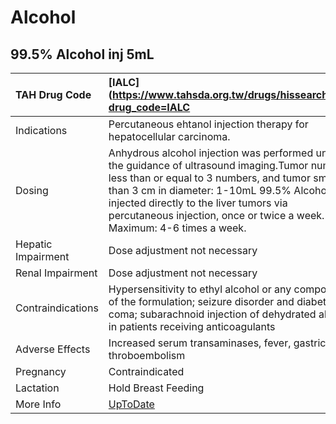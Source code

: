 # Alcohol

## 99.5% Alcohol inj 5mL

| TAH Drug Code      | [IALC](https://www.tahsda.org.tw/drugs/hissearch.php?drug_code=IALC                                                                                                                                                                                                                                                  |
|:-------------------|:---------------------------------------------------------------------------------------------------------------------------------------------------------------------------------------------------------------------------------------------------------------------------------------------------------------------|
| Indications        | Percutaneous ehtanol injection therapy for hepatocellular carcinoma.                                                                                                                                                                                                                                                 |
| Dosing             | Anhydrous alcohol injection was performed under the guidance of ultrasound imaging.Tumor number less than or equal to 3 numbers, and tumor smaller than 3 cm in diameter: 1-10mL 99.5% Alcohol is injected directly to the liver tumors via percutaneous injection, once or twice a week. Maximum: 4-6 times a week. |
| Hepatic Impairment | Dose adjustment not necessary                                                                                                                                                                                                                                                                                        |
| Renal Impairment   | Dose adjustment not necessary                                                                                                                                                                                                                                                                                        |
| Contraindications  | Hypersensitivity to ethyl alcohol or any component of the formulation; seizure disorder and diabetic coma; subarachnoid injection of dehydrated alcohol in patients receiving anticoagulants                                                                                                                         |
| Adverse Effects    | Increased serum transaminases, fever, gastric ulcer, throboembolism                                                                                                                                                                                                                                                  |
| Pregnancy          | Contraindicated                                                                                                                                                                                                                                                                                                      |
| Lactation          | Hold Breast Feeding                                                                                                                                                                                                                                                                                                  |
| More Info          | [UpToDate](https://www.uptodate.com/contents/alcohol-drug-information)                                                                                                                                                                                                                                               |

